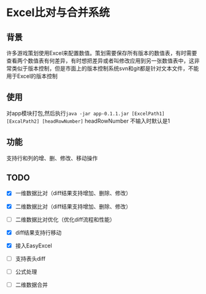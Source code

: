 # Excel比对与合并系统

## 背景

许多游戏策划使用Excel来配置数值。策划需要保存所有版本的数值表，有时需要查看两个数值表有何差异，有时想把差异或者叫修改应用到另一张数值表中，这非常类似于版本控制，但是市面上的版本控制系统svn和git都是针对文本文件，不能用于Excel的版本控制

## 使用

对app模块打包,然后执行`java -jar app-0.1.1.jar [ExcelPath1] [ExcalPath2] [headRowNumber]`
headRowNumber 不输入时默认是1

## 功能

支持行和列的增、删、修改、移动操作

## TODO

 - [x] 一维数据比对（diff结果支持增加、删除、修改）
 - [x] 二维数据比对（diff结果支持增加、删除、修改）
 - [ ] 二维数据比对优化（优化diff流程和性能） 
 - [x] diff结果支持行移动
 - [x] 接入EasyExcel
 - [ ] 支持表头diff
 - [ ] 公式处理
 - [ ] 二维数据合并
 
